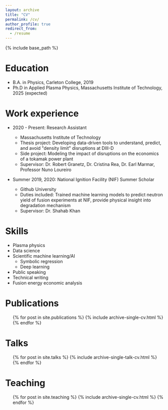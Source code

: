 ```yaml
---
layout: archive
title: "CV"
permalink: /cv/
author_profile: true
redirect_from:
  - /resume
---
```


{% include base_path %}

Education
======
* B.A. in Physics, Carleton College, 2019
* Ph.D in Applied Plasma Physics, Massachusetts Institute of Technology, 2025 (expected)

Work experience
======
* 2020 - Present: Research Assistant
  * Massachusetts Institute of Technology
  * Thesis project: Developing data-driven tools to understand, predict, and avoid "density limit" disruptions at DIII-D
  * Side project: Modeling the impact of disruptions on the economics of a tokamak power plant 
  * Supervisor: Dr. Robert Granetz, Dr. Cristina Rea, Dr. Earl Marmar, Professor Nuno Loureiro

* Summer 2019, 2020: National Ignition Facility (NIF) Summer Scholar
  * Github University
  * Duties included: Trained machine learning models to predict neutron yield of fusion experiments at NIF, provide physical insight into degradation mechanism
  * Supervisor: Dr. Shahab Khan
  
Skills
======
* Plasma physics
* Data science
* Scientific machine learning/AI
  * Symbolic regression
  * Deep learning 
* Public speaking
* Technical writing
* Fusion energy economic analysis

Publications
======
  <ul>{% for post in site.publications %}
    {% include archive-single-cv.html %}
  {% endfor %}</ul>
  
Talks
======
  <ul>{% for post in site.talks %}
    {% include archive-single-talk-cv.html %}
  {% endfor %}</ul>
  
Teaching
======
  <ul>{% for post in site.teaching %}
    {% include archive-single-cv.html %}
  {% endfor %}</ul>
  
<!-- Service and leadership
======
* Currently signed in to 43 different slack teams -->
